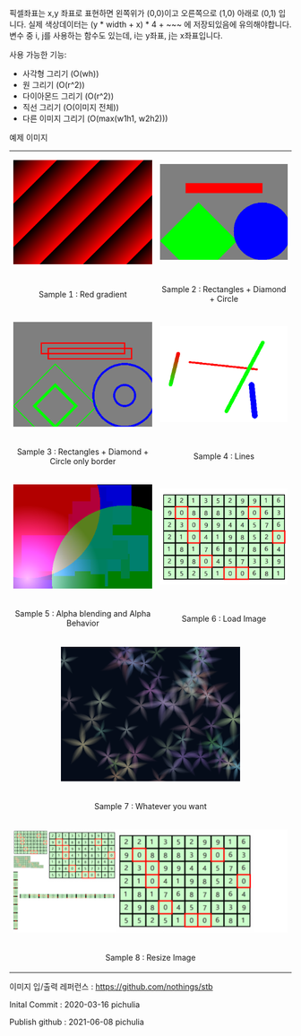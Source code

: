 픽셀좌표는 x,y 좌표로 표현하면 왼쪽위가 (0,0)이고 오른쪽으로 (1,0) 아래로 (0,1) 입니다.
실제 색상데이터는 (y * width + x) * 4 + ~~~ 에 저장되있음에 유의해야합니다.
변수 중 i, j를 사용하는 함수도 있는데, i는 y좌표, j는 x좌표입니다.

사용 가능한 기능:

* 사각형 그리기 (O(wh))
* 원 그리기 (O(r^2))
* 다이아몬드 그리기 (O(r^2))
* 직선 그리기 (O(이미지 전체))
* 다른 이미지 그리기 (O(max(w1h1, w2h2)))

예제 이미지

<table>
  <tr><td><p align="center"><img src="./sampleImages/sample1.png" alt="sample1"/></p></td><td><p align="center"><img src="./sampleImages/sample2.png" alt="sample2"/></p></td></tr>
  <tr><td><p align="center">Sample 1 : Red gradient                              </p></td><td><p align="center">Sample 2 : Rectangles + Diamond + Circle             </p></td></tr>
  <tr><td><p align="center"><img src="./sampleImages/sample3.png" alt="sample3"/></p></td><td><p align="center"><img src="./sampleImages/sample4.png" alt="sample4"/></p></td></tr>
  <tr><td><p align="center">Sample 3 : Rectangles + Diamond + Circle only border </p></td><td><p align="center">Sample 4 : Lines                                     </p></td></tr>
  <tr><td><p align="center"><img src="./sampleImages/sample5.png" alt="sample5"/></p></td><td><p align="center"><img src="./sampleImages/sample6.png" alt="sample6"/></p></td></tr>
  <tr><td><p align="center">Sample 5 : Alpha blending and Alpha Behavior         </p></td><td><p align="center">Sample 6 : Load Image                                </p></td></tr>
  <tr><td colspan=2><p align="center"><img src="./sampleImages/sample7.png" alt="sample7"/>                                                                          </p></td></tr>
  <tr><td colspan=2><p align="center">Sample 7 : Whatever you want                                                                                                   </p></td></tr>
  <tr><td colspan=2><p align="center"><img src="./sampleImages/sample8.png" alt="sample8"/>                                                                          </p></td></tr>
  <tr><td colspan=2><p align="center">Sample 8 : Resize Image                                                                                                        </p></td></tr>
</table>


이미지 입/출력 레퍼런스 : https://github.com/nothings/stb

Inital Commit : 2020-03-16 pichulia

Publish github : 2021-06-08 pichulia

